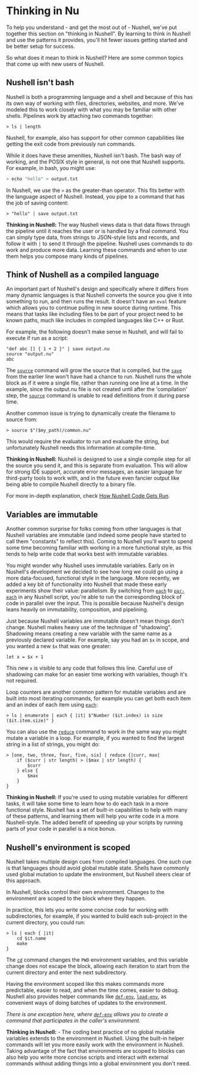# Thinking in Nu

To help you understand - and get the most out of - Nushell, we've put together this section on "thinking in Nushell". By learning to think in Nushell and use the patterns it provides, you'll hit fewer issues getting started and be better setup for success.

So what does it mean to think in Nushell? Here are some common topics that come up with new users of Nushell.

## Nushell isn't bash

Nushell is both a programming language and a shell and because of this has its own way of working with files, directories, websites, and more. We've modeled this to work closely with what you may be familiar with other shells. Pipelines work by attaching two commands together:

```nu
> ls | length
```

Nushell, for example, also has support for other common capabilities like getting the exit code from previously run commands.

While it does have these amenities, Nushell isn't bash. The bash way of working, and the POSIX style in general, is not one that Nushell supports. For example, in bash, you might use:

```sh
> echo "hello" > output.txt
```

In Nushell, we use the `>` as the greater-than operator. This fits better with the language aspect of Nushell. Instead, you pipe to a command that has the job of saving content:

```
> "hello" | save output.txt
```

**Thinking in Nushell:** The way Nushell views data is that data flows through the pipeline until it reaches the user or is handled by a final command. You can simply type data, from strings to JSON-style lists and records, and follow it with `|` to send it through the pipeline. Nushell uses commands to do work and produce more data. Learning these commands and when to use them helps you compose many kinds of pipelines.

## Think of Nushell as a compiled language

An important part of Nushell's design and specifically where it differs from many dynamic languages is that Nushell converts the source you give it into something to run, and then runs the result. It doesn't have an `eval` feature which allows you to continue pulling in new source during runtime. This means that tasks like including files to be part of your project need to be known paths, much like includes in compiled languages like C++ or Rust.

For example, the following doesn't make sense in Nushell, and will fail to execute if run as a script:

```
"def abc [] { 1 + 2 }" | save output.nu
source "output.nu"
abc
```

The [`source`](/commands/docs/source.md) command will grow the source that is compiled, but the [`save`](/commands/docs/save.md) from the earlier line won't have had a chance to run. Nushell runs the whole block as if it were a single file, rather than running one line at a time. In the example, since the output.nu file is not created until after the 'compilation' step, the [`source`](/commands/docs/source.md) command is unable to read definitions from it during parse time.

Another common issue is trying to dynamically create the filename to source from:

```
> source $"($my_path)/common.nu"
```

This would require the evaluator to run and evaluate the string, but unfortunately Nushell needs this information at compile-time.

**Thinking in Nushell:** Nushell is designed to use a single compile step for all the source you send it, and this is separate from evaluation. This will allow for strong IDE support, accurate error messages, an easier language for third-party tools to work with, and in the future even fancier output like being able to compile Nushell directly to a binary file.

For more in-depth explanation, check [How Nushell Code Gets Run](how_nushell_code_gets_run.md).

## Variables are immutable

Another common surprise for folks coming from other languages is that Nushell variables are immutable (and indeed some people have started to call them "constants" to reflect this). Coming to Nushell you'll want to spend some time becoming familiar with working in a more functional style, as this tends to help write code that works best with immutable variables.

You might wonder why Nushell uses immutable variables. Early on in Nushell's development we decided to see how long we could go using a more data-focused, functional style in the language. More recently, we added a key bit of functionality into Nushell that made these early experiments show their value: parallelism. By switching from [`each`](/commands/docs/each.md) to [`par-each`](/commands/docs/par-each.md) in any Nushell script, you're able to run the corresponding block of code in parallel over the input. This is possible because Nushell's design leans heavily on immutability, composition, and pipelining.

Just because Nushell variables are immutable doesn't mean things don't change. Nushell makes heavy use of the technique of "shadowing". Shadowing means creating a new variable with the same name as a previously declared variable. For example, say you had an `$x` in scope, and you wanted a new `$x` that was one greater:

```
let x = $x + 1
```

This new `x` is visible to any code that follows this line. Careful use of shadowing can make for an easier time working with variables, though it's not required.

Loop counters are another common pattern for mutable variables and are built into most iterating commands, for example you can get both each item and an index of each item using [`each`](/commands/docs/each.md):

```
> ls | enumerate | each { |it| $"Number ($it.index) is size ($it.item.size)" }
```

You can also use the [`reduce`](/commands/docs/reduce.md) command to work in the same way you might mutate a variable in a loop. For example, if you wanted to find the largest string in a list of strings, you might do:

```
> [one, two, three, four, five, six] | reduce {|curr, max|
    if ($curr | str length) > ($max | str length) {
        $curr
    } else {
        $max
    }
}
```

**Thinking in Nushell:** If you're used to using mutable variables for different tasks, it will take some time to learn how to do each task in a more functional style. Nushell has a set of built-in capabilities to help with many of these patterns, and learning them will help you write code in a more Nushell-style. The added benefit of speeding up your scripts by running parts of your code in parallel is a nice bonus.

## Nushell's environment is scoped

Nushell takes multiple design cues from compiled languages. One such cue is that languages should avoid global mutable state. Shells have commonly used global mutation to update the environment, but Nushell steers clear of this approach.

In Nushell, blocks control their own environment. Changes to the environment are scoped to the block where they happen.

In practice, this lets you write some concise code for working with subdirectories, for example, if you wanted to build each sub-project in the current directory, you could run:

```
> ls | each { |it|
    cd $it.name
    make
}
```

The [`cd`](/commands/docs/cd.md) command changes the `PWD` environment variables, and this variable change does not escape the block, allowing each iteration to start from the current directory and enter the next subdirectory.

Having the environment scoped like this makes commands more predictable, easier to read, and when the time comes, easier to debug. Nushell also provides helper commands like [`def-env`](/commands/docs/def-env.md), [`load-env`](/commands/docs/load-env.md), as convenient ways of doing batches of updates to the environment.

_There is one exception here, where [`def-env`](/commands/docs/def-env.md) allows you to create a command that participates in the caller's environment._

**Thinking in Nushell:** - The coding best practice of no global mutable variables extends to the environment in Nushell. Using the built-in helper commands will let you more easily work with the environment in Nushell. Taking advantage of the fact that environments are scoped to blocks can also help you write more concise scripts and interact with external commands without adding things into a global environment you don't need.

